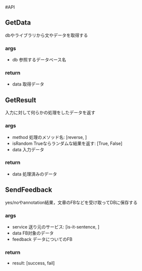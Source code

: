 #API
## GetData
dbやライブラリから文やデータを取得する
### args
* db 参照するデータベース名
### return
* data 取得データ

## GetResult
入力に対して何らかの処理をしたデータを返す
### args
* method 処理のメソッド名: [reverse, ]
* isRandom Trueならランダムな結果を返す: [True, False]
* data 入力データ
### return
* data 処理済みのデータ

## SendFeedback
yes/noやannotation結果，文章のFBなどを受け取ってDBに保存する
### args
* service 送り元のサービス: [is-it-sentence, ]
* data FB対象のデータ
* feedback データについてのFB
### return
* result: [success, fail]